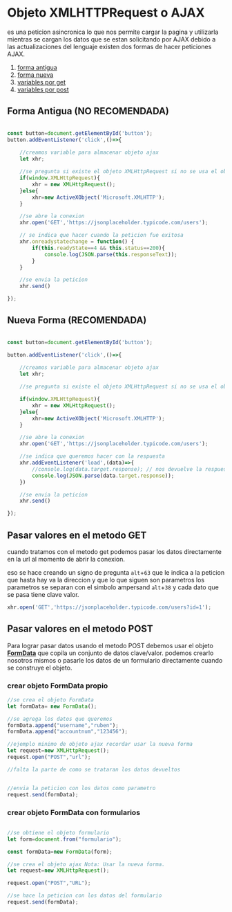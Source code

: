 # Objeto XMLHTTPRequest o AJAX

es una peticion asincronica lo que nos permite cargar la pagina y utilizarla mientras se cargan los datos que se estan solicitando por AJAX debido a las actualizaciones del lenguaje existen dos formas de hacer peticiones AJAX.

1. [forma antigua](#forma-antigua-no-recomendada)
2. [forma nueva](#nueva-forma-recomendada)
3. [variables por get](#pasar-valores-en-el-metodo-get)
4. [variables por post](#pasar-valores-en-el-metodo-post)

## Forma Antigua (NO RECOMENDADA)
```javascript

const button=document.getElementById('button');
button.addEventListener('click',()=>{
    
    //creamos variable para almacenar objeto ajax
    let xhr;

    //se pregunta si existe el objeto XMLHttpRequest si no se usa el objeto ActiveXObject('Microsoft.XMLHTTP') para crear el objeto ajax
    if(window.XMLHttpRequest){
        xhr = new XMLHttpRequest();
    }else{
        xhr=new ActiveXObject('Microsoft.XMLHTTP');
    }

    //se abre la conexion
    xhr.open('GET','https://jsonplaceholder.typicode.com/users');

    // se indica que hacer cuando la peticion fue exitosa
    xhr.onreadystatechange = function() {
        if(this.readyState==4 && this.status==200){
            console.log(JSON.parse(this.responseText));
        }
    }

    //se envia la peticion
    xhr.send()

});
```

## Nueva Forma (RECOMENDADA)

```javascript

const button=document.getElementById('button');

button.addEventListener('click',()=>{
    
    //creamos variable para almacenar objeto ajax
    let xhr;

    //se pregunta si existe el objeto XMLHttpRequest si no se usa el objeto ActiveXObject('Microsoft.XMLHTTP') para crear el objeto ajax

    if(window.XMLHttpRequest){
        xhr = new XMLHttpRequest();
    }else{
        xhr=new ActiveXObject('Microsoft.XMLHTTP');
    }

    //se abre la conexion
    xhr.open('GET','https://jsonplaceholder.typicode.com/users');

    //se indica que queremos hacer con la respuesta
    xhr.addEventListener('load',(data)=>{
        //console.log(data.target.response); // nos devuelve la respuesta en string
        console.log(JSON.parse(data.target.response));
    })

    //se envia la peticion
    xhr.send()

});
```

## Pasar valores en el metodo GET

cuando tratamos con el metodo get podemos pasar los datos directamente en la url al momento de abrir la conexion.

eso se hace creando un signo de pregunta `alt`+`63` que le indica a la peticion que hasta hay va la direccion y que lo que siguen son parametros los parametros se separan con el simbolo ampersand `alt`+`38` y cada dato que se pasa tiene clave valor.

```javascript
xhr.open('GET','https://jsonplaceholder.typicode.com/users?id=1');
```

## Pasar valores en el metodo POST

Para lograr pasar datos usando el metodo POST debemos usar el objeto [**FormData**](https://developer.mozilla.org/es/docs/Web/API/FormData) que copila un conjunto de datos clave/valor. podemos crearlo nosotros mismos o pasarle los datos de un formulario directamente cuando se construye el objeto.

### crear objeto FormData propio

```javascript
//se crea el objeto FormData
let formData= new FormData();

//se agrega los datos que queremos
formData.append("username","ruben");
formData.append("accountnum","123456");

//ejemplo minimo de objeto ajax recordar usar la nueva forma
let request=new XMLHttpRequest();
request.open("POST","url");

//falta la parte de como se trataran los datos devueltos


//envia la peticion con los datos como parametro
request.send(formData);

```

### crear objeto FormData con formularios

```javascript

//se obtiene el objeto formulario
let form=document.from("formulario");

const formData=new FormData(form);

//se crea el objeto ajax Nota: Usar la nueva forma. 
let request=new XMLHttpRequest();

request.open("POST","URL");

//se hace la peticion con los datos del formulario
request.send(formData);
```